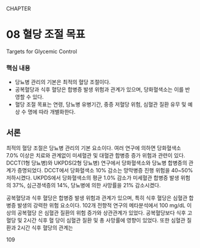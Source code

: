 CHAPTER
# 08 혈당 조절 목표
Targets for Glycemic Control

### 핵심 내용
- 당뇨병 관리의 기본은 최적의 혈당 조절이다.
- 공복혈당과 식후 혈당은 합병증 발생 위험과 관계가 있으며, 당화혈색소는 이를 반영할 수 있다.
- 혈당 조절 목표는 연령, 당뇨병 유병기간, 중증 저혈당 위험, 심혈관 질환 유무 및 예상 수 명에 따라 개별화한다.

## 서론
최적의 혈당 조절은 당뇨병 관리의 기본 요소이다. 여러 연구에 의하면 당화혈색소 7.0% 이상은 치료와 관계없이 미세혈관 및 대혈관 합병증 증가 위험과 관련이 있다. DCCT(1형 당뇨병)와 UKPDS(2형 당뇨병) 연구에서 당화혈색소와 당뇨병 합병증의 관계가 증명되었다. DCCT에서 당화혈색소 10% 감소는 망막병증 진행 위험을 40~50% 저하시켰다. UKPDS에서 당화혈색소의 평균 1.0% 감소가 미세혈관 합병증 발생 위험의 37%, 심근경색증의 14%, 당뇨병에 의한 사망률을 21% 감소시켰다.

공복혈당과 식후 혈당은 합병증 발생 위험과 관계가 있으며, 특히 식후 혈당은 심혈관 합병증 발생의 강력한 위험 요소이다. 102개 전향적 연구의 메타분석에서 100 mg/dL 이상의 공복혈당 은 심혈관 질환의 위험 증가와 상관관계가 있었다. 공복혈당보다 식후 고혈당 및 2시간 식후 혈 당이 심혈관 질환 및 총 사망률에 영향이 있었다. 또한 심혈관 질환과 2시간 식후 혈당의 관계는

<PAGE>109